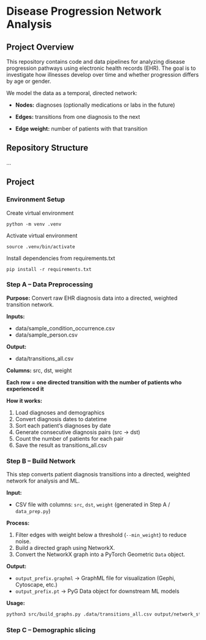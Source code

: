# Disease Progression Network Analysis

## Project Overview

This repository contains code and data pipelines for analyzing disease progression pathways using electronic health records (EHR).
The goal is to investigate how illnesses develop over time and whether progression differs by age or gender.

We model the data as a temporal, directed network:

- **Nodes:** diagnoses (optionally medications or labs in the future)

- **Edges:** transitions from one diagnosis to the next

- **Edge weight:** number of patients with that transition

## Repository Structure
...  

## Project
### Environment Setup
Create virtual environment
```
python -m venv .venv
```
Activate virtual environment
```
source .venv/bin/activate
```
Install dependencies from requirements.txt
```
pip install -r requirements.txt
```


### Step A – Data Preprocessing

**Purpose:** Convert raw EHR diagnosis data into a directed, weighted transition network.

**Inputs:**
- data/sample_condition_occurrence.csv
- data/sample_person.csv

**Output:**
- data/transitions_all.csv

**Columns:** src, dst, weight

**Each row = one directed transition with the number of patients who experienced it**

**How it works:**
1. Load diagnoses and demographics
2. Convert diagnosis dates to datetime
3. Sort each patient’s diagnoses by date
4. Generate consecutive diagnosis pairs (src → dst)
5. Count the number of patients for each pair
6. Save the result as transitions_all.csv

### Step B – Build Network

This step converts patient diagnosis transitions into a directed, weighted network for analysis and ML.

**Input:**  
- CSV file with columns: `src`, `dst`, `weight` (generated in Step A / `data_prep.py`)

**Process:**  
1. Filter edges with weight below a threshold (`--min_weight`) to reduce noise.  
2. Build a directed graph using NetworkX.  
3. Convert the NetworkX graph into a PyTorch Geometric `Data` object.

**Output:**  
- `output_prefix.graphml` → GraphML file for visualization (Gephi, Cytoscape, etc.)  
- `output_prefix.pt` → PyG Data object for downstream ML models

**Usage:**

```bash
python3 src/build_graphs.py .data/transitions_all.csv output/network_stageB --min_weight 1
```

### Step C – Demographic slicing

